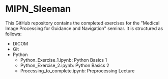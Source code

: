 # MIPN_Sleeman
This GitHub repository contains the completed exercises for the "Medical Image Processing for Guidance and 
Navigation" seminar. It is structured as follows:
- DICOM
- Git
- Python
	- Python_Exercise_1.ipynb: Python Basics 1
	- Python_Exercise_2.ipynb: Python Basics 2
	- Processing_to_complete.ipynb: Preprocessing Lecture
